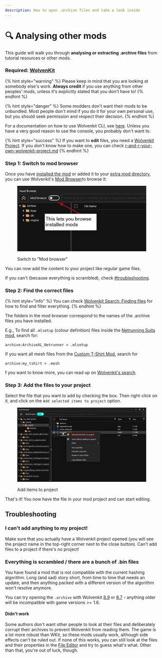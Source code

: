 ```yaml
---
description: How to open .archive files and take a look inside
---
```


# 🔍 Analysing other mods

This guide will walk you through **analysing or extracting .archive files** from tutorial resources or other mods.

### Required: [WolvenKit](https://github.com/WolvenKit/WolvenKit/releases)

{% hint style="warning" %}
Please keep in mind that you are looking at somebody else's work. **Always credit** if you use anything from other peoples' mods, unless it's explicitly stated that you don't have to!
{% endhint %}

{% hint style="danger" %}
Some modders don't want their mods to be unbundled. Most people don't mind if you do it for your own personal use, but you should seek permission and respect their decision.
{% endhint %}

For a documentation on how to use Wolvenkit CLI, see [here](legacy-analysing-other-mods-with-wolvenkit-console.md). Unless you have a very good reason to use the console, you probably don't want to.

{% hint style="success" %}
If you want to **edit** files, you need a [Wolvenkit Project](https://app.gitbook.com/s/-MP\_ozZVx2gRZUPXkd4r/wolvenkit-app/usage/wolvenkit-projects). If you don't know how to make one, you can check [r-and-r-your-own-wolvenkit-project.md](../items-equipment/recolours-and-refits/r-and-r-your-own-wolvenkit-project.md "mention")
{% endhint %}

### Step 1: Switch to mod browser

Once you have [installed the mod](../../../for-mod-users/users-modding-cyberpunk-2077/) or added it to your [extra mod directory](https://app.gitbook.com/s/-MP\_ozZVx2gRZUPXkd4r/wolvenkit-app/settings#additional-mod-directory), you can use Wolvenkit's [Mod Browser](https://app.gitbook.com/s/-MP\_ozZVx2gRZUPXkd4r/wolvenkit-app/editor/asset-browser#mod-browser "mention")to browse it:

<figure><img src="../../../.gitbook/assets/view_mods_with_wkit.png" alt=""><figcaption><p>Switch to "Mod browser"</p></figcaption></figure>

You can now add the content to your project like regular game files.&#x20;

If you can't (because everything is scrambled), check [#troubleshooting](./#troubleshooting "mention").

### Step 2: Find the correct files

{% hint style="info" %}
You can check [Wolvenkit Search: Finding files](https://app.gitbook.com/s/-MP\_ozZVx2gRZUPXkd4r/wolvenkit-app/usage/wolvenkit-search-finding-files "mention") for how to find and filter everything.
{% endhint %}

The folders in the mod browser correspond to the names of the .archive files you have installed.&#x20;

E.g., To find all `.mlsetup` (colour definition) files inside the [Netrunning Suits mod](../items-equipment/recolours-and-refits/), search for:

```
archive:ArchiveXL_Netrunner > .mlsetup
```

If you want all mesh files from the [Custom T-Shirt Mod](../items-equipment/adding-new-items/), search for

```
archive:my_tshirt > .mesh
```

f you want to know more, you can read up on [Wolvenkit's search](https://app.gitbook.com/s/-MP\_ozZVx2gRZUPXkd4r/wolvenkit-app/usage/wolvenkit-search-finding-files).

### Step 3: Add the files to your project

Select the file that you want to add by checking the box. Then right-click on it, and click on the `Add selected items to project` option.

<figure><img src="../../../.gitbook/assets/browsing_mods_add_to_project.png" alt=""><figcaption><p>Add items to project</p></figcaption></figure>

That's it! You now have the file in your mod project and can start editing.

## Troubleshooting

### I can't add anything to my project!

Make sure that you actually have a Wolvenkit project opened (you will see the project name in the top-right corner next to the close button). Can't add files to a project if there's no project!

### Everything is scrambled / there are a bunch of .bin files

You have found a mod that is not compatible with the current hashing algorithm. Long (and sad) story short, from time to time that needs an update, and then anything packed with a different version of the algorithm won't resolve anymore.

You can try opening the `.archive` with Wolvenkit [8.9](https://github.com/WolvenKit/WolvenKit/releases/tag/8.9.0) or [8.7](https://github.com/WolvenKit/WolvenKit/releases/tag/8.7.0) - anything older will be incompatible with game versions >= 1.6.&#x20;

#### Didn't work

Some authors don't want other people to look at their files and deliberately corrupt their archives to prevent Wolvenkit from reading them. The game is a lot more robust than WKit, so these mods usually work, although side effects can't be ruled out. If none of this works, you can still look at the files and their properties in the [File Editor](https://app.gitbook.com/s/-MP\_ozZVx2gRZUPXkd4r/wolvenkit-app/editor/file-editor "mention") and try to guess what's what. Other than that, you're out of luck, though.
